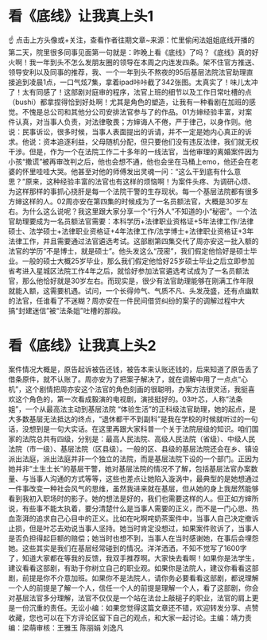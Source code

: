 # 看《底线》让我真上头1

☝ 点击上方头像或+关注，查看作者往期文章~来源：忙里偷闲法姐姐底线开播的第二天，院里很多同事见面第一句就是：昨晚上看《底线》了吗？《底线》真的好火啊！我一年到头不怎么发朋友圈的领导在本周之内连发四条。架不住官方推送、领导安利以及同事的推荐，我、一个一年到头不熬夜的95后基层法院法官助理直接追到凌晨1点，一口气炫7集，拿着ipad咔咔截了342张图。太真实了！味儿太冲了！太有同感了！这部剧对庭审的程序，法官上班的细节以及工作日常吐槽的点（bushi）都拿捏得恰到好处啊！尤其是角色的塑造，让我有一种看剧在加班的感觉。不愧是总公司和其他分公司安排法官参与了的作品。01方婶经验丰富，对案件认真，对当事人负责，对法律敬畏；方婶诲人不倦，严于律己，以身作则。他说：民事诉讼，很多时候，当事人表面提出的诉请，并不一定是她内心真正的诉求。他说：资本追逐利益，父母随机分配，但只要他们没有违反法律，我们就无权干涉。但是，作为一个在法院工作二十多年的一线法官，当他审理的离婚案件因为小孩“撒谎”被再审改判之后，他也会想不通，他也会坐在马桶上emo，他还会在老婆的怀里哇哇大哭。他甚至对他的师傅发出灵魂一问：“这么干到底有什么意思？”原来，这种经验丰富的法官也有这样的烦恼啊！为案件头疼、为调研心烦、为这样那样的事抓心挠肝是每一个法院干警的生存现状。每一个基层法院都有很多方婶这样的人。02周亦安在第四集的时候成为了一名员额法官，大概是30岁左右。为什么这么说呢？我这里跟大家分享一个“行外人”不知道的小“秘密”。一个法官助理要成为一名员额法官需要：本科学历+法律职业资格证+5年法律工作/法律硕士、法学硕士+法律职业资格证+4年法律工作/法学博士+法律职业资格证+3年法律工作，并且需要通过法官遴选考试。这部剧第四集交代了周亦安这一批入额的法官的学历“不是博士，就是硕士”。他头发这么“茂密”，我们假定他恰好是硕士毕业。一般的硕士大概25岁毕业，那么我们假定他恰好25岁硕士毕业之后立即参加省考进入星城区法院工作4年之后，就恰好参加法官遴选考试成为了一名员额法官，那么他恰好就是30岁左右。而现实是，很少有法官助理能够在刚满工作年限就能入额，这需要机遇。试问，一个长得帅气、气质不凡、头发茂盛，还有点幽默的法官，任谁看了不迷糊？周亦安在一件民间借贷纠纷的案子的调解过程中大搞“封建迷信”被“法条姐”吐槽的那段。

# 看《底线》让我真上头2

案件情况大概是，原告起诉被告还钱，被告本来认账还钱的，后来知道了原告丢了借条原件，就不认账了。周亦安为了把案子解决了，就在调解中用了一点点“心机”，这个剧情把周亦安这个法官的角色刻画的很聪明，办案方法很灵活，我挺喜欢这个角色的，第一次看成毅演的电视剧，演技挺好的。03叶芯，人称“法条姐”，一个从最高法主动到基层法院 “体验生活”的正科级法官助理，她的起点，是大多数基层无法抵达的终点，“退休都干不到副科”是我在学校的时候就听过的一句话，没想到是一句大实话。在这里再跟大家科普一个关于法院层级的知识。咱们国家的法院总共有四级，分别是：最高人民法院、高级人民法院（省级）、中级人民法院（市一级）、基层法院（区县级）。一般的区、县级的基层法院还会在乡、镇设派出法庭，派出法庭并非一个独立的法院，而是基层法院下设的一个部门。正因为她并非“土生土长”的基层干警，她对基层法院的情况不了解，包括基层法官办案数量、与当事人沟通的方式等等，这些也差点让她陷入漩涡中，最典型的是她想通过一件事改变一种社会风气的思维，虽然我进来就在基层，但从她的身上我居然能够看到我初入职场时的影子。她的想法是好的，我们也需要这样的人。但正如方婶所说，有些事不能太执着，要分清楚什么是当事人需要的正义，而不是一门心思、热血澎湃的追求自己心目中的正义。比如在叱啊咤奶茶案件中，当事人自己决定撤诉止损，但是叶芯去劝说当事人坚持。她当时肯定没想过，如果案件败诉了，当事人是否负担得起巨额的赔偿；她当时也想不到，当事人在当时感谢她，在事后会埋怨她。这些其实是我们在基层经常碰到的情况。洋洋洒洒，不知不觉写了1600字了，知道大家都在等我的反馈，我双手推荐啊。大家快去看啊！如果你是法学生，建议看看这部剧，有助于你树立自己的职业观。如果你是法院人，建议你看看这部剧，前提是你不介意加班。如果你不是法院人，请你务必要看看这部剧，都说理解一个人的前提是了解一个人，信任一个人的前提是理解一个人，看了这部剧，你会对基层法官多分理解，法官不仅仅是一个站在法台上敲槌子的职业，法官的肩上更是一份沉重的责任。无讼小编：如果您觉得这篇文章还不错，欢迎转发分享、点赞收藏，您也可以在下方评论区留下自己的观点，和大家一起讨论。主编：靖力责编：梁萌审核：王雅玉 陈丽娟 刘逸凡

